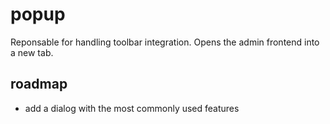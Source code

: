 # popup

Reponsable for handling toolbar integration.
Opens the admin frontend into a new tab.

## roadmap
- add a dialog with the most commonly used features

